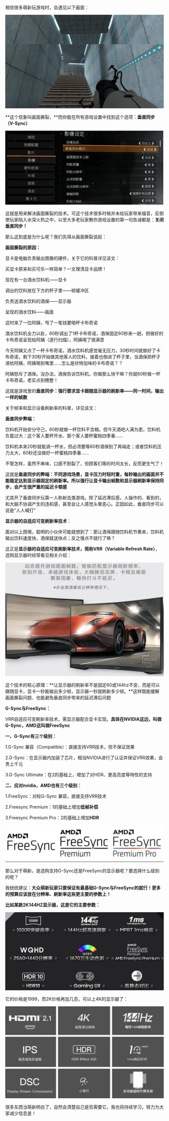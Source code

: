 相信很多萌新玩游戏时，会遇见以下画面：

<img src=".asserts/image-20230423101059419.png" alt="image-20230423101059419" style="zoom:50%;" />

**这个现象叫画面撕裂，**而你能在所有游戏设置中找到这个选项：**垂直同步（V-Sync）**

<img src=".asserts/image-20230423101130603.png" alt="image-20230423101130603" style="zoom:50%;" />

这就是用来解决画面撕裂的技术。可这个技术很多时候并未给玩家带来福音，反倒使玩家陷入水深火热之中，以至大多老玩家教你游戏设置的第一句告诫都是：**关闭垂直同步！**

那么这到底是为什么呢？我们先得从画面撕裂说起：



**画面撕裂的原因：**

显卡是电脑负责输出图像的硬件，关于它的科普详见该文：

买显卡原来和买可乐一样简单？一文理清显卡品牌！

现在有一台酒水饮料机——显卡

调出的饮料放在下方的杯子里——帧缓冲区

负责送酒水饮料的酒保——显示器

呈现的酒水饮料——画面



这时来了一位阿姨，甩了一笔钱要喝杯卡布奇诺

酒水饮料机全力以赴，60秒调出了1杯卡布奇诺，酒保固定60秒来一趟，把做好的卡布奇诺呈现给阿姨（逐行扫描），阿姨喝了很满意



今天阿姨又点了一杯卡布奇诺，酒水饮料机感觉毫无压力，30秒时间就做好了卡布奇诺，剩下30秒开始做其他客人的饮料，接着也倒进了杯子里，当酒保把杯子递给阿姨，阿姨喝到嘴里......怎么是伏特加味的卡布奇诺？？



阿姨怒斥了酒保。没办法，酒保告诉饮料机，你做那么快干嘛？你就60秒做一杯卡布奇诺，老实点别瞎整！

这就是游戏里的**垂直同步：强行要求显卡跟随显示器的刷新率——同一时间，输出一样的帧数**

关于帧率和显示设备刷新率的科普，详见该文：



**垂直同步弊端：**

饮料机开始安分守己，60秒就做一杯饮料不含糊。但今天酒吧人满为患，饮料机负载过大：这个客人要杯开水、那个客人要杯蜜桃四季春......

饮料机本来20秒就能调一杯水，但必须要等60秒酒保到了再端走；或者饮料机压力太大，60秒还没做好一杯蜜桃四季春......

不管怎样，虽然不串味、口感不割裂了，但顾客们等的时间太长，反而更生气了！

这就是**垂直同步的弊端：**不同游戏场景，显卡压力时轻时重，每秒输出的画面并不能稳定达到显示器固定的刷新率。所以**强行让显卡输出帧数和显示器刷新率保持同步，会产生很严重的延迟卡顿感**

尤其开了垂直同步玩第一人称射击类游戏。除了延迟滞后感，人操作的、看到的，和大脑不协调产生的违和感，甚至会让人感觉头晕恶心。正因如此，垂直同步可以说是“人人喊打”

**显示器的自适应可变刷新率技术**：

面对以上困境，聪明的小伙伴可能就想到了：那让酒保跟随饮料机节奏来，饮料机输出饮料速度快，酒保就送快点；反之慢点不就行了嘛？

这正是**显示器的自适应可变刷新率技术，简称VRR（Variable Refresh Rate）**，选购显示器时经常看见相关介绍：

<img src=".asserts/image-20230423101252121.png" alt="image-20230423101252121" style="zoom:50%;" />

这个技术的核心原理：**让显示器的刷新率不是固定60或144hz不变，而是可以跟随显卡，显卡一秒能输出多少帧，显示器一秒就刷新多少帧。**这样既能缓解画面撕裂问题、也能避免垂直同步带来的延迟滞后问题



**G-Sync与FreeSync：**

VRR自适应可变刷新率技术，需显示器配合显卡实现。**具体在NVIDIA这边，叫做G-Sync，AMD这叫做FreeSync**



**一、G-Sync有三个级别：**

1.G-Sync 兼容（Compatible）：直接支持VRR技术，但不保证效果

2.G-Sync：在显示器内加装了芯片，相当NVIDIA进行了认证并保证VRR效果，会贵上千元

3.G-Sync Ultimate：在2的基础上，增加了对HDR、更高亮度等特性的支持



**二、应对nvidia，AMD也有三个级别：**

1.FreeSync：对标G-Sync 兼容，直接支持VRR技术

2.Freesync Premium：1的基础上增加**低帧补偿**

3.Freesync Premium Pro：2的基础上增加**HDR**



![image-20230423101334037](.asserts/image-20230423101334037.png)

那么对于萌新，是选购支持G-Sync还是FreeSync的显示器呢？要选择什么级别的呢？

我统统建议：**大众萌新玩家只要保证有最基础G-Sync与FreeSync的就行！更多的预算应该放在分辨率、刷新率这些更主要的参数上！**

**比如某款2K144HZ显示器，这是它的主要参数：**

<img src=".asserts/image-20230423101352973.png" alt="image-20230423101352973" style="zoom:50%;" />

它的价格是1999，而2K价格再加几百，可以上4K的显示器了：

<img src=".asserts/image-20230423101411661.png" alt="image-20230423101411661" style="zoom:50%;" />

很多东西当萌新明白了，自然会清楚自己是否需要它。我也将持续学习，努力为大家减少信息差！